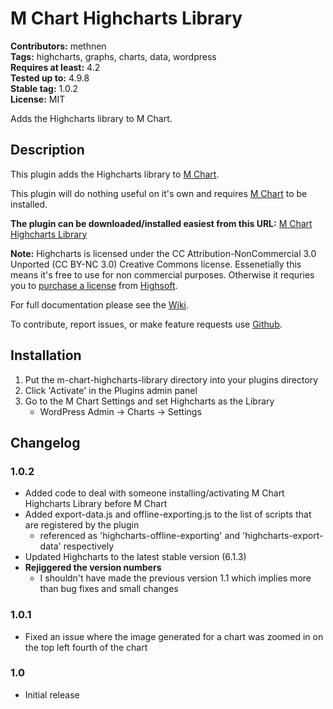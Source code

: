 # M Chart Highcharts Library #
**Contributors:** methnen  
**Tags:** highcharts, graphs, charts, data, wordpress  
**Requires at least:** 4.2  
**Tested up to:** 4.9.8  
**Stable tag:** 1.0.2  
**License:** MIT  

Adds the Highcharts library to M Chart.

## Description ##

This plugin adds the Highcharts library to [M Chart](https://wordpress.org/plugins/m-chart/).

This plugin will do nothing useful on it's own and requires [M Chart](https://wordpress.org/plugins/m-chart/) to be installed.

**The plugin can be downloaded/installed easiest from this URL:** [M Chart Highcharts Library](https://github.com/methnen/m-chart-highcharts-library/raw/master/plugin.zip)  

**Note:** Highcharts is licensed under the CC Attribution-NonCommercial 3.0 Unported (CC BY-NC 3.0) Creative Commons license. Essenetially this means it's free to use for non commercial purposes. Otherwise it requries you to [purchase a license](https://shop.highsoft.com/highcharts) from [Highsoft](https://www.highcharts.com/about).

For full documentation please see the [Wiki](https://github.com/methnen/m-chart/wiki).

To contribute, report issues, or make feature requests use [Github](https://github.com/methnen/m-chart-highcharts/).

## Installation ##

1. Put the m-chart-highcharts-library directory into your plugins directory
2. Click 'Activate' in the Plugins admin panel
3. Go to the M Chart Settings and set Highcharts as the Library
	- WordPress Admin -> Charts -> Settings

## Changelog ##

### 1.0.2 ###

* Added code to deal with someone installing/activating M Chart Highcharts Library before M Chart
* Added export-data.js and offline-exporting.js to the list of scripts that are registered by the plugin
	* referenced as 'highcharts-offline-exporting' and 'highcharts-export-data' respectively
* Updated Highcharts to the latest stable version (6.1.3)
* **Rejiggered the version numbers**
	* I shouldn't have made the previous version 1.1 which implies more than bug fixes and small changes

### 1.0.1 ###

* Fixed an issue where the image generated for a chart was zoomed in on the top left fourth of the chart

### 1.0 ###

* Initial release
